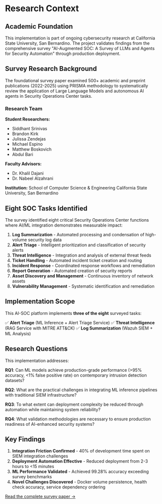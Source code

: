 # Research Context

## Academic Foundation

This implementation is part of ongoing cybersecurity research at California State University, San Bernardino. The project validates findings from the comprehensive survey "AI-Augmented SOC: A Survey of LLMs and Agents for Security Automation" through production deployment.

## Survey Research Background

The foundational survey paper examined 500+ academic and preprint publications (2022-2025) using PRISMA methodology to systematically review the application of Large Language Models and autonomous AI agents in Security Operations Center tasks.

### Research Team

**Student Researchers:**
- Siddhant Srinivas
- Brandon Kirk
- Julissa Zendejas
- Michael Espino
- Matthew Boskovich
- Abdul Bari

**Faculty Advisors:**
- Dr. Khalil Dajani
- Dr. Nabeel Alzahrani

**Institution:**
School of Computer Science & Engineering
California State University, San Bernardino

## Eight SOC Tasks Identified

The survey identified eight critical Security Operations Center functions where AI/ML integration demonstrates measurable impact:

1. **Log Summarization** - Automated processing and condensation of high-volume security log data
2. **Alert Triage** - Intelligent prioritization and classification of security alerts
3. **Threat Intelligence** - Integration and analysis of external threat feeds
4. **Ticket Handling** - Automated incident ticket creation and routing
5. **Incident Response** - Coordinated response workflows and remediation
6. **Report Generation** - Automated creation of security reports
7. **Asset Discovery and Management** - Continuous inventory of network assets
8. **Vulnerability Management** - Systematic identification and remediation

## Implementation Scope

This AI-SOC platform implements **three of the eight** surveyed tasks:

✅ **Alert Triage** (ML Inference + Alert Triage Service)
✅ **Threat Intelligence** (RAG Service with MITRE ATT&CK)
✅ **Log Summarization** (Wazuh SIEM + ML Analysis)

## Research Questions

This implementation addresses:

**RQ1**: Can ML models achieve production-grade performance (>95% accuracy, <1% false positive rate) on contemporary intrusion detection datasets?

**RQ2**: What are the practical challenges in integrating ML inference pipelines with traditional SIEM infrastructure?

**RQ3**: To what extent can deployment complexity be reduced through automation while maintaining system reliability?

**RQ4**: What validation methodologies are necessary to ensure production readiness of AI-enhanced security systems?

## Key Findings

1. **Integration Friction Confirmed** - 40% of development time spent on SIEM integration challenges
2. **Deployment Automation Effective** - Reduced deployment from 2-3 hours to <15 minutes
3. **ML Performance Validated** - Achieved 99.28% accuracy exceeding survey benchmarks
4. **Novel Challenges Discovered** - Docker volume persistence, health check accuracy, service dependency ordering

[Read the complete survey paper →](survey-paper.md)
